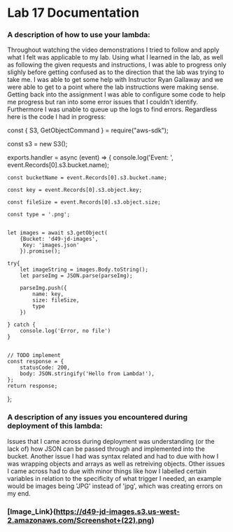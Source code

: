 # Lab 17 Documentation

### A description of how to use your lambda:
Throughout watching the video demonstrations I tried to follow and apply what I felt was applicable to my lab. Using what I learned in the lab, as well as following the given requests and instructions, I was able to progress only slighly before getting confused as to the direction that the lab was trying to take me. I was able to get some help with Instructor Ryan Gallaway and we were able to get to a point where the lab instructions were making sense. Getting back into the assignment I was able to configure some code to help me progress but ran into some error issues that I couldn't identify. Furthermore I was unable to queue up the logs to find errors. Regardless here is the code I had in progress:


const { S3, GetObjectCommand } = require("aws-sdk");

const s3 = new S3();

exports.handler = async (event) => {
    console.log('Event: ', event.Records[0].s3.bucket.name);
    
    const bucketName = event.Records[0].s3.bucket.name;
    
    const key = event.Records[0].s3.object.key;
    
    const fileSize = event.Records[0].s3.object.size;
    
    const type = '.png';
    
    
    let images = await s3.getObject(
        {Bucket: 'd49-jd-images',
         Key: 'images.json'
        }).promise();
    
    try{
        let imageString = images.Body.toString();
        let parseImg = JSON.parse(parseImg);
        
        parseImg.push({
            name: key,
            size: fileSize,
            type
        })
        
    } catch {
        console.log('Error, no file')
    }

    
    // TODO implement
    const response = {
        statusCode: 200,
        body: JSON.stringify('Hello from Lambda!'),
    };
    return response;
};



    

### A description of any issues you encountered during deployment of this lambda:
Issues that I came across during deployment was understanding (or the lack of) how JSON can be passed through and implemented into the bucket. Another issue I had was syntax related and had to due with how I was wrapping objects and arrays as well as retreiving objects. Other issues I came across had to due with minor things like how I labelled certain variables in relation to the specificity of what trigger I needed, an example would be images being 'JPG' instead of 'jpg', which was creating errors on my end.

### [Image_Link}(https://d49-jd-images.s3.us-west-2.amazonaws.com/Screenshot+(22).png)
